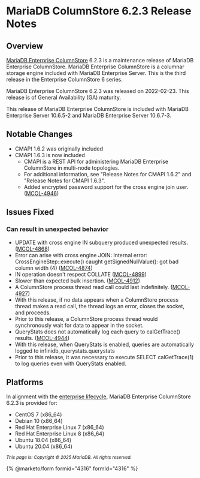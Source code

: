 # MariaDB ColumnStore 6.2.3 Release Notes

## Overview

[MariaDB Enterprise ColumnStore](https://github.com/mariadb-corporation/docs-release-notes/blob/test/columnstore/mariadb-columnstore-6-release-notes/MariaDB_Enterprise_ColumnStore/README.md) 6.2.3 is a maintenance release of MariaDB Enterprise ColumnStore. MariaDB Enterprise ColumnStore is a columnar storage engine included with MariaDB Enterprise Server. This is the third release in the Enterprise ColumnStore 6 series.

MariaDB Enterprise ColumnStore 6.2.3 was released on 2022-02-23. This release is of General Availability (GA) maturity.

This release of MariaDB Enterprise ColumnStore is included with MariaDB Enterprise Server 10.6.5-2 and MariaDB Enterprise Server 10.6.7-3.

## Notable Changes

* CMAPI 1.6.2 was originally included
* CMAPI 1.6.3 is now included
  * CMAPI is a REST API for administering MariaDB Enterprise ColumnStore in multi-node topologies.
  * For additional information, see "Release Notes for CMAPI 1.6.2" and "Release Notes for CMAPI 1.6.3".
  * Added encrypted password support for the cross engine join user. ([MCOL-4946](https://jira.mariadb.org/browse/MCOL-4946))

## Issues Fixed

### Can result in unexpected behavior

* UPDATE with cross engine IN subquery produced unexpected results. ([MCOL-4868](https://jira.mariadb.org/browse/MCOL-4868))
* Error can arise with cross engine JOIN: Internal error: CrossEngineStep::execute() caught getSignedNullValue(): got bad column width (4) ([MCOL-4874](https://jira.mariadb.org/browse/MCOL-4874))
* IN operation doesn't respect COLLATE ([MCOL-4899](https://jira.mariadb.org/browse/MCOL-4899))
* Slower than expected bulk insertion. ([MCOL-4912](https://jira.mariadb.org/browse/MCOL-4912))
* A ColumnStore process thread read call could last indefinitely. ([MCOL-4927](https://jira.mariadb.org/browse/MCOL-4927))
* With this release, if no data appears when a ColumnStore process thread makes a read call, the thread logs an error, closes the socket, and proceeds.
* Prior to this release, a ColumnStore process thread would synchronously wait for data to appear in the socket.
* QueryStats does not automatically log each query to calGetTrace() results. ([MCOL-4944](https://jira.mariadb.org/browse/MCOL-4944))
* With this release, when QueryStats is enabled, queries are automatically logged to infinidb\_querystats.querystats
* Prior to this release, it was necessary to execute SELECT calGetTrace(1) to log queries even with QueryStats enabled.

## Platforms

In alignment with the [enterprise lifecycle](../../../enterprise-server/enterprise-server-lifecycle.md), MariaDB Enterprise ColumnStore 6.2.3 is provided for:

* CentOS 7 (x86\_64)
* Debian 10 (x86\_64)
* Red Hat Enterprise Linux 7 (x86\_64)
* Red Hat Enterprise Linux 8 (x86\_64)
* Ubuntu 18.04 (x86\_64)
* Ubuntu 20.04 (x86\_64)

<sub>_This page is: Copyright © 2025 MariaDB. All rights reserved._</sub>

{% @marketo/form formid="4316" formId="4316" %}
